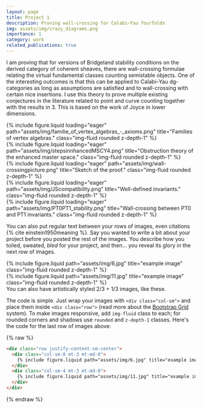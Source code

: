 ```yaml
---
layout: page
title: Project 1
description: Proving wall-crossing for Calabi–Yau fourfolds
img: assets/img/crazy_diagrams.png
importance: 1
category: work
related_publications: true
---
```


I am proving that for versions of Bridgeland stability conditions on the derived category of coherent sheaves, there are wall-crossing formulae relating the virtual fundamental classes counting semistable objects. One of the interesting outcomes is that this can be applied to Calabi–Yau dg-categories as long as assumptions are satisfied and to wall-crossing with certain nice insertions. I use this theory to prove multiple existing conjectures in the literature related to point and curve counting together with the results in 3. This is based on the work of Joyce in lower dimensions.

<div class="row">
    <div class="col-sm mt-3 mt-md-0">
        {% include figure.liquid loading="eager" path="assets/img/familie_of_vertex_algebras_-_axioms.png" title="Families of vertex algebras." class="img-fluid rounded z-depth-1" %}
    </div>
    <div class="col-sm mt-3 mt-md-0">
        {% include figure.liquid loading="eager" path="assets/img/stepsinnhancedMSCY4.png" title="Obstruction theory of the enhanced master space." class="img-fluid rounded z-depth-1" %}
    </div>
    <div class="col-sm mt-3 mt-md-0">
        {% include figure.liquid loading="eager" path="assets/img/wall-crossingpicture.png" title="Sketch of the proof." class="img-fluid rounded z-depth-1" %}
    </div>
</div>
<div class="caption">
</div>
<div class="row">
    <div class="col-sm mt-3 mt-md-0">
        {% include figure.liquid loading="eager" path="assets/img/JScompatibility.png" title="Well-defined invariants." class="img-fluid rounded z-depth-1" %}
    </div>
     <div class="col-sm mt-3 mt-md-0">
        {% include figure.liquid loading="eager" path="assets/img/PT0PT1_stability.png" title="Wall-crossing between PT0 and PT1 invariants." class="img-fluid rounded z-depth-1" %}
    </div>
</div>
<div class="caption">
</div>

You can also put regular text between your rows of images, even citations {% cite einstein1950meaning %}.
Say you wanted to write a bit about your project before you posted the rest of the images.
You describe how you toiled, sweated, _bled_ for your project, and then... you reveal its glory in the next row of images.

<div class="row justify-content-sm-center">
    <div class="col-sm-8 mt-3 mt-md-0">
        {% include figure.liquid path="assets/img/6.jpg" title="example image" class="img-fluid rounded z-depth-1" %}
    </div>
    <div class="col-sm-4 mt-3 mt-md-0">
        {% include figure.liquid path="assets/img/11.jpg" title="example image" class="img-fluid rounded z-depth-1" %}
    </div>
</div>
<div class="caption">
    You can also have artistically styled 2/3 + 1/3 images, like these.
</div>

The code is simple.
Just wrap your images with `<div class="col-sm">` and place them inside `<div class="row">` (read more about the <a href="https://getbootstrap.com/docs/4.4/layout/grid/">Bootstrap Grid</a> system).
To make images responsive, add `img-fluid` class to each; for rounded corners and shadows use `rounded` and `z-depth-1` classes.
Here's the code for the last row of images above:

{% raw %}

```html
<div class="row justify-content-sm-center">
  <div class="col-sm-8 mt-3 mt-md-0">
    {% include figure.liquid path="assets/img/6.jpg" title="example image" class="img-fluid rounded z-depth-1" %}
  </div>
  <div class="col-sm-4 mt-3 mt-md-0">
    {% include figure.liquid path="assets/img/11.jpg" title="example image" class="img-fluid rounded z-depth-1" %}
  </div>
</div>
```

{% endraw %}
